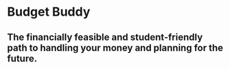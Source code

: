 # Budget Buddy
## The financially feasible and student-friendly path to handling your money and planning for the future.
